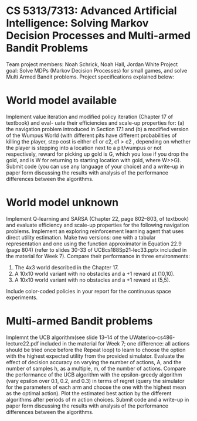 # CS 5313/7313: Advanced Artificial Intelligence: Solving Markov Decision Processes and Multi-armed Bandit Problems

Team project members: Noah Schrick, Noah Hall, Jordan White
Project goal: Solve MDPs (Markov Decision Processes) for small games, and solve Multi Armed Bandit problems. 
Project specifications explained below: 


# World model available

Implement value iteration and modified policy iteration (Chapter 17 of textbook) and eval-
uate their efficiencies and scale-up properties for:
(a) the navigation problem introduced in Section 17.1 and 
(b) a modified version of the Wumpus World (with different pits have different probabilities of killing the player, step cost is either c1 or c2, c1 > c2 , depending on whether the player is stepping into a location next to a pit/wumpus or not respectively, reward for picking up gold is G, which you lose if you drop the gold, and is W for returning to starting location with gold, where W>>G).
Submit code (you can use any language of your choice) and a write-up in paper form discussing the results with analysis of the performance differences between the algorithms.

# World model unknown

Implement Q-learning and SARSA (Chapter 22, page 802–803, of textbook) and evaluate efficiency and scale-up properties for the following navigation problems.
Implement an exploring reinforcement learning agent that uses direct utility estimation.
Make two versions: one with a tabular representation and one using the function approximator in Equation 22.9 (page 804) (refer to slides 30-33 of UCBcs188Sp21-lec33.pptx included in the material for Week 7). 
Compare their performance in three environments:
  1. The 4x3 world described in the Chapter 17.
  2. A 10x10 world variant with no obstacles and a +1 reward at (10,10).
  3. A 10x10 world variant with no obstacles and a +1 reward at (5,5).

Include color-coded policies in your report for the continuous space experiments.

# Multi-armed Bandit problems

Implemnt the UCB algorithm(see slide 13–14 of the UWaterloo-cs486-lecture22.pdf included in the material for Week 7; one difference: all actions should be tried once before the Repeat loop) to learn to choose the option with the highest expected utility from the provided simulator. Evaluate the effect of decision accuracy on varying the number of actions, A, and the number of samples h, as a multiple, m, of the number of actions. 
Compare the performance of the UCB algorithm with the epsilon-greedy algorithm (vary epsilon over 0.1, 0.2, and 0.3) in terms of regret (query the simulator for the parameters of each arm and choose the one with the highest mean as the optimal action).
Plot the estimated best action by the different algorithms after periods of m action choices.
Submit code and a write-up in paper form discussing the results with analysis of the performance differences between the algorithms.


